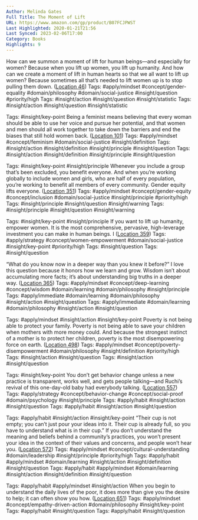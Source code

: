 ```yaml
---
Author: Melinda Gates
Full Title: The Moment of Lift
URL: https://www.amazon.com/gp/product/B07FCJPWST
Last Highlighted: 2020-01-21T21:56
Last Synced: 2023-02-06T17:00
Category: Books
Highlights: 9
---
```

How can we summon a moment of lift for human beings—and especially for women? Because when you lift up women, you lift up humanity. And how can we create a moment of lift in human hearts so that we all want to lift up women? Because sometimes all that’s needed to lift women up is to stop pulling them down. ([Location 46](https://readwise.io/to_kindle?action=open&asin=B07FCJPWST&location=46))
Tags: #apply/mindset #concept/gender-equality #domain/philosophy #domain/social-justice #insight/question #priority/high
Tags: #insight/action #insight/question #insight/statistic
Tags: #insight/action #insight/question #insight/statistic
  
Tags: #insight/key-point
Being a feminist means believing that every woman should be able to use her voice and pursue her potential, and that women and men should all work together to take down the barriers and end the biases that still hold women back. ([Location 101](https://readwise.io/to_kindle?action=open&asin=B07FCJPWST&location=101))
Tags: #apply/mindset #concept/feminism #domain/social-justice #insight/definition
Tags: #insight/action #insight/definition #insight/principle #insight/question
Tags: #insight/action #insight/definition #insight/principle #insight/question
  
Tags: #insight/key-point #insight/principle
Whenever you include a group that’s been excluded, you benefit everyone. And when you’re working globally to include women and girls, who are half of every population, you’re working to benefit all members of every community. Gender equity lifts everyone. ([Location 351](https://readwise.io/to_kindle?action=open&asin=B07FCJPWST&location=351))
Tags: #apply/mindset #concept/gender-equity #concept/inclusion #domain/social-justice #insight/principle #priority/high
Tags: #insight/principle #insight/question #insight/warning
Tags: #insight/principle #insight/question #insight/warning
  
Tags: #insight/key-point #insight/principle
If you want to lift up humanity, empower women. It is the most comprehensive, pervasive, high-leverage investment you can make in human beings. I ([Location 359](https://readwise.io/to_kindle?action=open&asin=B07FCJPWST&location=359))
Tags: #apply/strategy #concept/women-empowerment #domain/social-justice #insight/key-point #priority/high
Tags: #insight/question
Tags: #insight/question
  
“What do you know now in a deeper way than you knew it before?” I love this question because it honors how we learn and grow. Wisdom isn’t about accumulating more facts; it’s about understanding big truths in a deeper way. ([Location 365](https://readwise.io/to_kindle?action=open&asin=B07FCJPWST&location=365))
Tags: #apply/mindset #concept/deep-learning #concept/wisdom #domain/learning #domain/philosophy #insight/principle
Tags: #apply/immediate #domain/learning #domain/philosophy #insight/action #insight/question
Tags: #apply/immediate #domain/learning #domain/philosophy #insight/action #insight/question
  
Tags: #apply/mindset #insight/action #insight/key-point
Poverty is not being able to protect your family. Poverty is not being able to save your children when mothers with more money could. And because the strongest instinct of a mother is to protect her children, poverty is the most disempowering force on earth. ([Location 498](https://readwise.io/to_kindle?action=open&asin=B07FCJPWST&location=498))
Tags: #apply/mindset #concept/poverty-disempowerment #domain/philosophy #insight/definition #priority/high
Tags: #insight/action #insight/question
Tags: #insight/action #insight/question
  
Tags: #insight/key-point
You don’t get behavior change unless a new practice is transparent, works well, and gets people talking—and Ruchi’s revival of this one-day-old baby had everybody talking. ([Location 557](https://readwise.io/to_kindle?action=open&asin=B07FCJPWST&location=557))
Tags: #apply/strategy #concept/behavior-change #concept/social-proof #domain/psychology #insight/principle
Tags: #apply/habit #insight/action #insight/question
Tags: #apply/habit #insight/action #insight/question
  
Tags: #apply/habit #insight/action #insight/key-point
“Their cup is not empty; you can’t just pour your ideas into it. Their cup is already full, so you have to understand what is in their cup.” If you don’t understand the meaning and beliefs behind a community’s practices, you won’t present your idea in the context of their values and concerns, and people won’t hear you. ([Location 572](https://readwise.io/to_kindle?action=open&asin=B07FCJPWST&location=572))
Tags: #apply/mindset #concept/cultural-understanding #domain/leadership #insight/principle #priority/high
Tags: #apply/habit #apply/mindset #domain/learning #insight/action #insight/definition #insight/question
Tags: #apply/habit #apply/mindset #domain/learning #insight/action #insight/definition #insight/question
  
Tags: #apply/habit #apply/mindset #insight/action
When you begin to understand the daily lives of the poor, it does more than give you the desire to help; it can often show you how. ([Location 651](https://readwise.io/to_kindle?action=open&asin=B07FCJPWST&location=651))
Tags: #apply/mindset #concept/empathy-driven-action #domain/philosophy #insight/key-point
Tags: #apply/habit #insight/question
Tags: #apply/habit #insight/question